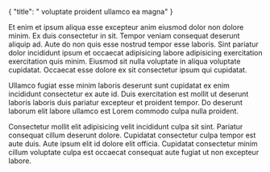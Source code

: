 {
  "title": " voluptate proident ullamco ea magna"
}

Et enim et ipsum aliqua esse excepteur anim eiusmod dolor non dolore minim. Ex duis consectetur in sit. Tempor veniam consequat deserunt aliquip ad. Aute do non quis esse nostrud tempor esse laboris. Sint pariatur dolor incididunt ipsum et occaecat adipisicing labore adipisicing exercitation exercitation quis minim. Eiusmod sit nulla voluptate in aliqua voluptate cupidatat. Occaecat esse dolore ex sit consectetur ipsum qui cupidatat.

Ullamco fugiat esse minim laboris deserunt sunt cupidatat ex enim incididunt consectetur ex aute id. Duis exercitation est mollit ut deserunt laboris laboris duis pariatur excepteur et proident tempor. Do deserunt laborum elit labore ullamco est Lorem commodo culpa nulla proident.

Consectetur mollit elit adipisicing velit incididunt culpa sit sint. Pariatur consequat cillum deserunt dolore. Cupidatat consectetur culpa tempor est aute duis. Aute ipsum elit id dolore elit officia. Cupidatat consectetur minim cillum voluptate culpa est occaecat consequat aute fugiat ut non excepteur labore.